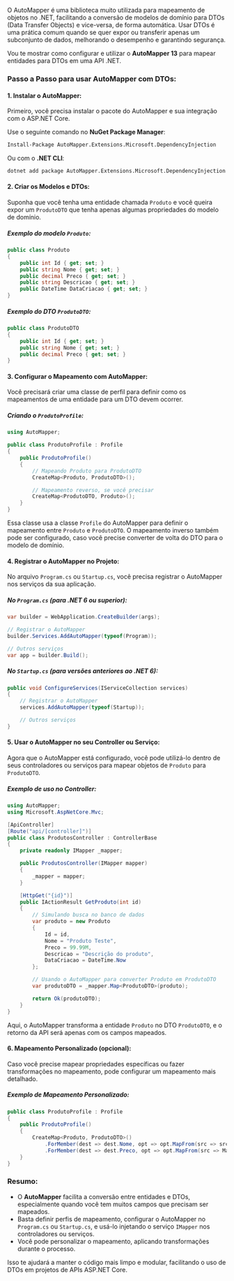 O AutoMapper é uma biblioteca muito utilizada para mapeamento de objetos no .NET, facilitando a conversão de modelos de domínio para DTOs (Data Transfer Objects) e vice-versa, de forma automática. Usar DTOs é uma prática comum quando se quer expor ou transferir apenas um subconjunto de dados, melhorando o desempenho e garantindo segurança.

Vou te mostrar como configurar e utilizar o **AutoMapper 13** para mapear entidades para DTOs em uma API .NET.

### Passo a Passo para usar AutoMapper com DTOs:

#### 1. **Instalar o AutoMapper:**
Primeiro, você precisa instalar o pacote do AutoMapper e sua integração com o ASP.NET Core.

Use o seguinte comando no **NuGet Package Manager**:
```bash
Install-Package AutoMapper.Extensions.Microsoft.DependencyInjection
```

Ou com o **.NET CLI**:
```bash
dotnet add package AutoMapper.Extensions.Microsoft.DependencyInjection
```

#### 2. **Criar os Modelos e DTOs:**

Suponha que você tenha uma entidade chamada `Produto` e você queira expor um `ProdutoDTO` que tenha apenas algumas propriedades do modelo de domínio.

##### Exemplo do modelo `Produto`:
```csharp
public class Produto
{
    public int Id { get; set; }
    public string Nome { get; set; }
    public decimal Preco { get; set; }
    public string Descricao { get; set; }
    public DateTime DataCriacao { get; set; }
}
```

##### Exemplo do DTO `ProdutoDTO`:
```csharp
public class ProdutoDTO
{
    public int Id { get; set; }
    public string Nome { get; set; }
    public decimal Preco { get; set; }
}
```

#### 3. **Configurar o Mapeamento com AutoMapper:**

Você precisará criar uma classe de perfil para definir como os mapeamentos de uma entidade para um DTO devem ocorrer.

##### Criando o `ProdutoProfile`:
```csharp
using AutoMapper;

public class ProdutoProfile : Profile
{
    public ProdutoProfile()
    {
        // Mapeando Produto para ProdutoDTO
        CreateMap<Produto, ProdutoDTO>();

        // Mapeamento reverso, se você precisar
        CreateMap<ProdutoDTO, Produto>();
    }
}
```

Essa classe usa a classe `Profile` do AutoMapper para definir o mapeamento entre `Produto` e `ProdutoDTO`. O mapeamento inverso também pode ser configurado, caso você precise converter de volta do DTO para o modelo de domínio.

#### 4. **Registrar o AutoMapper no Projeto:**

No arquivo `Program.cs` ou `Startup.cs`, você precisa registrar o AutoMapper nos serviços da sua aplicação.

##### No `Program.cs` (para .NET 6 ou superior):
```csharp
var builder = WebApplication.CreateBuilder(args);

// Registrar o AutoMapper
builder.Services.AddAutoMapper(typeof(Program));

// Outros serviços
var app = builder.Build();
```

##### No `Startup.cs` (para versões anteriores ao .NET 6):
```csharp
public void ConfigureServices(IServiceCollection services)
{
    // Registrar o AutoMapper
    services.AddAutoMapper(typeof(Startup));

    // Outros serviços
}
```

#### 5. **Usar o AutoMapper no seu Controller ou Serviço:**

Agora que o AutoMapper está configurado, você pode utilizá-lo dentro de seus controladores ou serviços para mapear objetos de `Produto` para `ProdutoDTO`.

##### Exemplo de uso no Controller:
```csharp
using AutoMapper;
using Microsoft.AspNetCore.Mvc;

[ApiController]
[Route("api/[controller]")]
public class ProdutosController : ControllerBase
{
    private readonly IMapper _mapper;

    public ProdutosController(IMapper mapper)
    {
        _mapper = mapper;
    }

    [HttpGet("{id}")]
    public IActionResult GetProduto(int id)
    {
        // Simulando busca no banco de dados
        var produto = new Produto
        {
            Id = id,
            Nome = "Produto Teste",
            Preco = 99.99M,
            Descricao = "Descrição do produto",
            DataCriacao = DateTime.Now
        };

        // Usando o AutoMapper para converter Produto em ProdutoDTO
        var produtoDTO = _mapper.Map<ProdutoDTO>(produto);

        return Ok(produtoDTO);
    }
}
```

Aqui, o AutoMapper transforma a entidade `Produto` no DTO `ProdutoDTO`, e o retorno da API será apenas com os campos mapeados.

#### 6. **Mapeamento Personalizado (opcional):**

Caso você precise mapear propriedades específicas ou fazer transformações no mapeamento, pode configurar um mapeamento mais detalhado.

##### Exemplo de Mapeamento Personalizado:
```csharp
public class ProdutoProfile : Profile
{
    public ProdutoProfile()
    {
        CreateMap<Produto, ProdutoDTO>()
            .ForMember(dest => dest.Nome, opt => opt.MapFrom(src => src.Nome.ToUpper())) // Nome será em maiúsculo no DTO
            .ForMember(dest => dest.Preco, opt => opt.MapFrom(src => Math.Round(src.Preco, 2))); // Arredondar preço no DTO
    }
}
```

### Resumo:
- O **AutoMapper** facilita a conversão entre entidades e DTOs, especialmente quando você tem muitos campos que precisam ser mapeados.
- Basta definir perfis de mapeamento, configurar o AutoMapper no `Program.cs` ou `Startup.cs`, e usá-lo injetando o serviço `IMapper` nos controladores ou serviços.
- Você pode personalizar o mapeamento, aplicando transformações durante o processo.

Isso te ajudará a manter o código mais limpo e modular, facilitando o uso de DTOs em projetos de APIs ASP.NET Core.